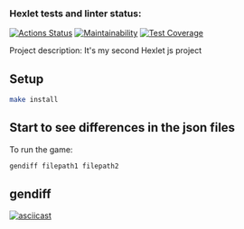 ### Hexlet tests and linter status:
[![Actions Status](https://github.com/teregiray/frontend-project-46/workflows/hexlet-check/badge.svg)](https://github.com/teregiray/frontend-project-46/actions)
[![Maintainability](https://api.codeclimate.com/v1/badges/b10a85356d5950a188a3/maintainability)](https://codeclimate.com/github/teregiray/frontend-project-46/maintainability)
[![Test Coverage](https://api.codeclimate.com/v1/badges/b10a85356d5950a188a3/test_coverage)](https://codeclimate.com/github/teregiray/frontend-project-46/test_coverage)

Project description: It's my second Hexlet js project

## Setup

```bash
make install
```

## Start to see differences in the json files

To run the game:
```bash
gendiff filepath1 filepath2
```

## gendiff 
[![asciicast](https://asciinema.org/a/b0H27XpNVV6QfDvoXyjReEE1a.svg)](https://asciinema.org/a/b0H27XpNVV6QfDvoXyjReEE1a)